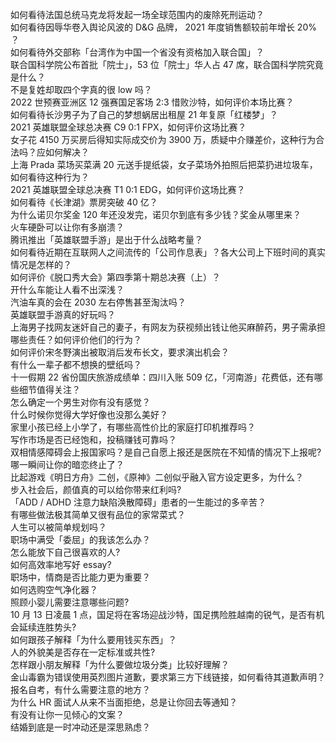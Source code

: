 如何看待法国总统马克龙将发起一场全球范围内的废除死刑运动？  
如何看待因辱华卷入舆论风波的 D&G 品牌， 2021 年度销售额较前年增长 20% ？  
如何看待外交部称「台湾作为中国一个省没有资格加入联合国」？  
联合国科学院公布首批「院士」，53 位「院士」华人占 47 席，联合国科学院究竟是什么？  
不是复姓却取四个字真的很 low 吗？  
2022 世预赛亚洲区 12 强赛国足客场 2:3 惜败沙特，如何评价本场比赛？  
如何看待长沙男子为了自己的梦想蜗居出租屋 21 年复原「红楼梦」？  
2021 英雄联盟全球总决赛 C9 0:1 FPX，如何评价这场比赛？  
女子花 4150 万买房后得知实际成交价为 3900 万，质疑中介赚差价，这种行为合法吗？应如何解决？  
上海 Prada 菜场买菜满 20 元送手提纸袋，女子菜场外拍照后把菜扔进垃圾车，如何看待这种行为？  
2021 英雄联盟全球总决赛 T1 0:1 EDG，如何评价这场比赛？  
如何看待《长津湖》票房突破 40 亿？  
为什么诺贝尔奖金 120 年还没发完，诺贝尔到底有多少钱？奖金从哪里来？  
火车硬卧可以让你有多崩溃？  
腾讯推出「英雄联盟手游」是出于什么战略考量？  
如何看待近期在互联网人之间流传的「公司作息表」？各大公司上下班时间的真实情况是怎样的？  
如何评价《脱口秀大会》第四季第十期总决赛（上）？  
开什么车能让人看不出深浅？  
汽油车真的会在 2030 左右停售甚至淘汰吗？  
英雄联盟手游真的好玩吗？  
上海男子找网友迷奸自己的妻子，有网友为获视频出钱让他买麻醉药，男子需承担哪些责任？如何评价他们的行为？  
如何评价宋冬野演出被取消后发布长文，要求演出机会？  
有什么一辈子都不想换的壁纸吗？  
十一假期 22 省份国庆旅游成绩单：四川入账 509 亿，「河南游」花费低，还有哪些细节值得关注？  
怎么确定一个男生对你有没有感觉？  
什么时候你觉得大学好像也没那么美好？  
家里小孩已经上小学了，有哪些高性价比的家庭打印机推荐吗？  
写作市场是否已经饱和，投稿赚钱可靠吗？  
双相情感障碍会上报国家吗？是自己自愿上报还是医院在不知情的情况下上报呢?  
哪一瞬间让你的暗恋终止了？  
比起游戏《明日方舟》二创，《原神》二创似乎融入官方设定更多，为什么？  
步入社会后，颜值真的可以给你带来红利吗?  
「ADD / ADHD 注意力缺陷涣散障碍」患者的一生能过的多辛苦？  
有哪些做法极其简单又很有品位的家常菜式？  
人生可以被简单规划吗？  
职场中满受「委屈」的我该怎么办？  
怎么能放下自己很喜欢的人?  
如何高效率地写好 essay?  
职场中，情商是否比能力更为重要？  
如何选购空气净化器？  
照顾小婴儿需要注意哪些问题?  
10 月 13 日凌晨 1 点，国足将在客场迎战沙特，国足携险胜越南的锐气，是否有机会延续连胜势头?  
如何跟孩子解释「为什么要用钱买东西」？  
人的外貌美是否存在一定标准或共性?  
怎样跟小朋友解释「为什么要做垃圾分类」比较好理解？  
金山毒霸为错误使用英烈图片道歉，要求第三方下线链接，如何看待其道歉声明？  
报名自考，有什么需要注意的地方？  
为什么 HR 面试人从来不当面拒绝，总是让你回去等通知？  
有没有让你一见倾心的文案？  
结婚到底是一时冲动还是深思熟虑？  

